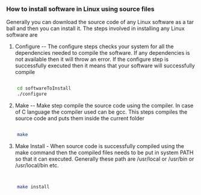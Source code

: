 ### How to install software in Linux using source files

Generally you can download the source code of any Linux software as a tar ball and then you can install it.
The steps involved in installing any Linux software are

1. Configure -- The configure steps checks your system for all the dependencies needed to compile the software. If any dependencies is not available then it will throw an error. If the configure step is successfully executed then it means that your software will successfully compile

```bash

    cd softwareToInstall
    ./configure

```
2. Make -- Make step compile the source code using the compiler. In case of C language the compiler used can be gcc. This steps compiles the source code and puts them inside the current folder

```bash

    make

```

3. Make Install - When source code is successfully compiled using the make command then the compiled files needs to be put in system PATH so that it can executed. Generally these path are /usr/local or /usr/bin or /usr/local/bin etc. 

```bash


    make install

```
